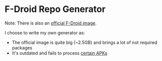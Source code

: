 # F-Droid Repo Generator

Note: There is also an [official F-Droid image](https://gitlab.com/fdroid/docker-executable-fdroidserver).

I choose to write my own generator as:
* The official image is quite big (~2.5GB) and brings a lot of not required packages
* It's outdated and fails to process [certain APKs](https://gitlab.com/fdroid/fdroidserver/-/issues/1232)
